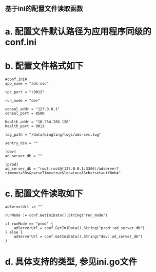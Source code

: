## 基于ini的配置文件读取函数

# a. 配置文件默认路径为应用程序同级的conf.ini

# b. 配置文件格式如下

	#conf.ini#
	app_name = "ads-svc"
	
	rpc_port = ":9012"
	
	run_mode = "dev"
	
	consul_addr = "127.0.0.1"
	consul_port = 8500
	
	health_addr = "10.234.200.128"
	health_port = 9013
	
	log_path = "/data/qingting/logs/ads-svc.log"
	
	sentry_dsn = ""
	
	[dev]
	ad_server_db = ""
	
	[prod]
	ad_server_db = "root:root@(127.0.0.1:3306)/adserver?timeout=30s&parseTime=true&loc=Local&charset=utf8mb4"

# c. 配置文件读取如下

	adServerUrl := ""
	
	runMode := conf.GetIniData().String("run_mode")

	if runMode == "prod" {
		adServerUrl = conf.GetIniData().String("prod::ad_server_db")
	} else {
		adServerUrl = conf.GetIniData().String("dev::ad_server_db")
	}

# d. 具体支持的类型, 参见ini.go文件